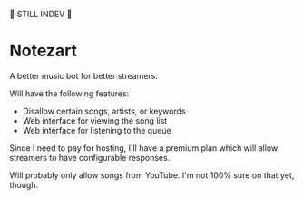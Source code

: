 
:fire_engine: STILL INDEV :fire_engine:

# Notezart

A better music bot for better streamers.

Will have the following features:
 - Disallow certain songs, artists, or keywords
 - Web interface for viewing the song list
 - Web interface for listening to the queue

Since I need to pay for hosting, I'll have a premium plan
which will allow streamers to have configurable responses.

Will probably only allow songs from YouTube. I'm not 100% sure on that yet, though.